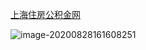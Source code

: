 [上海住房公积金网](https://persons.shgjj.com/gjjweb/#/login5/A0)

![image-20200828161608251](C:/Users/zee/AppData/Roaming/Typora/typora-user-images/image-20200828161608251.png)